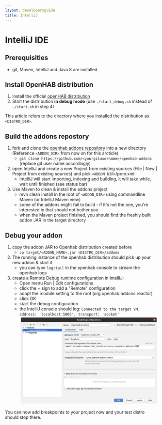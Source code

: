 ```yaml
---
layout: developersguide
title: IntelliJ
---
```


# IntelliJ IDE

## Prerequisities
  - git, Maven, IntelliJ and Java 8 are installed

## Install OpenHAB distribution
1. Install the official [openHAB distribution](https://www.openhab.org/download/)
1. Start the distribution **in debug mode** (use `./start_debug.sh` instead of `./start.sh` in step 4)

This article refers to the directory where you installed the distribution as `<DISTRO_DIR>`.

## Build the addons repostory
1. fork and clone the [openhab addons repository](http://www.github.com/openhab/openhab-addons) into a new directory (Reference `<ADDON_DIR>` from now on for this arcticle)
    - `git clone https://github.com/<yourgitusername>/openhab-addons`  (replace git user name accordingly)
1. open IntelliJ and create a new Project from existing sources (File | New | Project from existing sources) and pick `<ADDON_DIR>`/pom.xml
    - IntelliJ will start importing, indexing and building, it will take while, wait until finished (see status bar)
1. Use Maven to clean & install the addons project
    - mvn clean install in the root of `<ADDON_DIR>` using commandline Maven (or IntelliJ Maven view)
    - some of the addons might fail to build - if it's not the one, you're interested in that should not bother you
    - when the Maven project finished, you should find the freshly built addon JAR in the target directory

## Debug your addon
1. copy the addon JAR to Openhab distribution created before
    - `cp target/<ADDON_NAME>.jar <DISTRO_DIR>/addons`
1. The running instance of the openhab distribution should pick up your new addon & start it
    - you can type `log:tail` in the openhab console to stream the openhab logs
1. create a Remote Debug runtime configuration in IntelliJ:
    - Open menu Run | Edit configurations
    - click the + sign to add a "Remote" configuration
    - adapt the module setting to the root (org.openhab.addons.reactor)
    - click OK
    - start the debug configuration
    - the IntelliJ console should log: `Connected to the target VM, address: 'localhost:5005', transport: 'socket'`
![Remote Debug Run Configuration](images/ide_setup_intellij_debug_configuration.png)

You can now add breakpoints to your project now and your test distro should stop there.
